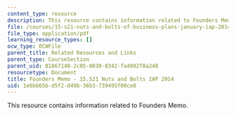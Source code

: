 ```yaml
---
content_type: resource
description: This resource contains information related to Founders Memo.
file: /courses/15-s21-nuts-and-bolts-of-business-plans-january-iap-2014/1e6bb65bd5f2d49b36b3739495f00ce8_MIT15_S21IAP14_FndrsMemo.pdf
file_type: application/pdf
learning_resource_types: []
ocw_type: OCWFile
parent_title: Related Resources and Links
parent_type: CourseSection
parent_uid: 81867148-2c05-0830-8342-fa4892f8a248
resourcetype: Document
title: Founders Memo - 15.S21 Nuts and Bolts IAP 2014
uid: 1e6bb65b-d5f2-d49b-36b3-739495f00ce8
---
```

This resource contains information related to Founders Memo.